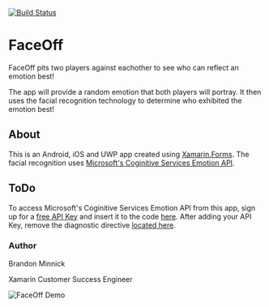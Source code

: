 [![Build Status](https://www.bitrise.io/app/3dca187dd687b3ab/status.svg?token=blpNUgDzrfaB73rNn5I0TA&branch=master)](https://www.bitrise.io/app/3dca187dd687b3ab)

# FaceOff
FaceOff pits two players against eachother to see who can reflect an emotion best! 

The app will provide a random emotion that both players will portray. It then uses the facial recognition technology to determine who exhibited the emotion best!

## About
This is an Android, iOS and UWP app created using [Xamarin.Forms](https://www.xamarin.com/forms). The facial recognition uses [Microsoft's Coginitive Services Emotion API](https://aka.ms/Myvcp0). 

## ToDo
To access Microsoft's Coginitive Services Emotion API from this app, sign up for a [free API Key](https://aka.ms/myvcp0) and insert it to the code [here](./FaceOff/Constants/CognitiveServicesConstants.cs#L7). After adding your API Key, remove the diagnostic directive [located here](./FaceOff/Constants/CognitiveServicesConstants.cs#L5).

### Author
Brandon Minnick

Xamarin Customer Success Engineer


![FaceOff Demo](https://github.com/brminnick/Videos/blob/master/FaceOff/FaceOff_GifDemo.gif)
